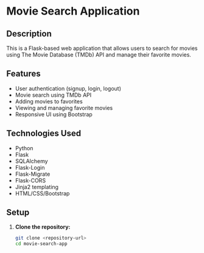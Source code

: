# Movie Search Application

## Description

This is a Flask-based web application that allows users to search for movies using The Movie Database (TMDb) API and manage their favorite movies.

## Features

- User authentication (signup, login, logout)
- Movie search using TMDb API
- Adding movies to favorites
- Viewing and managing favorite movies
- Responsive UI using Bootstrap

## Technologies Used

- Python
- Flask
- SQLAlchemy
- Flask-Login
- Flask-Migrate
- Flask-CORS
- Jinja2 templating
- HTML/CSS/Bootstrap

## Setup

1. **Clone the repository:**

   ```bash
   git clone <repository-url>
   cd movie-search-app

